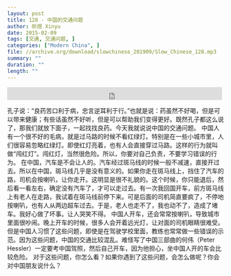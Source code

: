 ```yaml
---
layout: post
title: 128 - 中国的交通问题
author: 昕煜 Xinyu
date: 2015-02-09
tags: [交通, 交通问题, ]
categories: ["Modern China", ]
file: //archive.org/download/slowchinese_201909/Slow_Chinese_128.mp3
summary: ""
duration: ""
length: ""
---
```


<iframe src="https://archive.org/embed/slowchinese_201909/Slow_Chinese_128.mp3" width="500" height="30" frameborder="0" webkitallowfullscreen="true" mozallowfullscreen="true" allowfullscreen></iframe>

孔子说：“良药苦口利于病，忠言逆耳利于行。”也就是说：药虽然不好喝，但是可以带来健康；有些话虽然不好听，但是可以帮助我们变得更好。既然孔子都这么说了，那我们就放下面子，一起找找良药。今天我就说说中国的交通问题。
中国人有一个很不好的毛病，就是过马路的时候不看红绿灯。特别是在一些小城市里，人们很容易忽略红绿灯。即使红灯亮着，也有人会直接穿过马路。这样的行为就叫做“闯红灯”。闯红灯，当然很危险。所以，你要对自己负责，不要学习错误的行为。
在中国，汽车是不会让人的。汽车经过斑马线的时候一般不减速，直接开过去。所以在中国，斑马线几乎是没有意义的。如果你走在斑马线上，挡住了汽车的路，司机会按喇叭，让你走开。这明显是很不礼貌的。这个时候，你只能退后，然后看一看左右，确定没有汽车了，才可以走过去。有一次我回国开车，前方斑马线上有老人在走路，我试着在斑马线前停下来。可是后面的司机简直要疯了，不停地按喇叭，也有人从两边超车过去。于是，老人也走不了，我也动不了，造成了堵车。我好心做了坏事。让人哭笑不得。
中国人开车，还会常常按喇叭，导致城市里面很吵闹。晚上开车的时候，很多人会开着远光灯，让对面的司机眼睛很难受。但是中国人习惯了这些问题，即使是在驾驶学校里面，教练也常常做一些错误的示范。因为这些问题，中国的交通比较混乱。难怪写了中国三部曲的何伟（Peter Hessler）一定要考中国驾照，然后自己开车，因为他担心，坐中国人开的车会比较危险。
对于这些问题，你怎么看？如果你遇到了这些问题，会怎么做呢？你会对中国朋友说什么？
